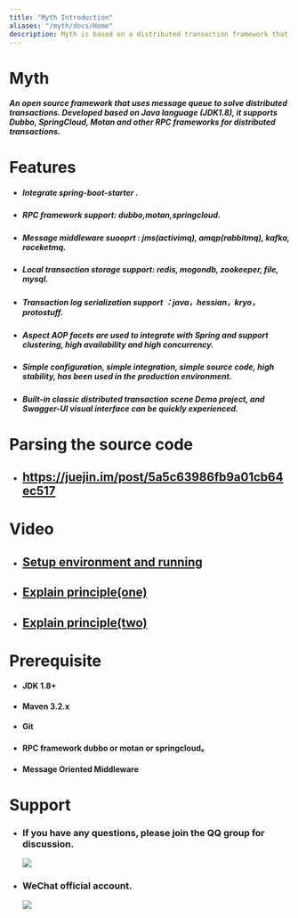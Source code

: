 ```yaml
---
title: "Myth Introduction"
aliases: "/myth/docs/Home"
description: Myth is based on a distributed transaction framework that is ultimately consistent with reliable messaging.M
---
```


Myth  
================

#####  An open source framework that uses message queue to solve distributed transactions. Developed based on Java language (JDK1.8), it supports Dubbo, SpringCloud, Motan and other RPC frameworks for distributed transactions.

#  Features

  * ##### Integrate  spring-boot-starter .
  
  * ##### RPC framework support: dubbo,motan,springcloud.

  * ##### Message middleware suooprt : jms(activimq), amqp(rabbitmq), kafka, roceketmq.

  * ##### Local transaction storage support: redis, mogondb, zookeeper, file, mysql.

  * ##### Transaction log serialization support ：java，hessian，kryo，protostuff.

  * ##### Aspect AOP facets are used to integrate with Spring and support clustering, high availability and high concurrency.

  * #####  Simple configuration, simple integration, simple source code, high stability, has been used in the production environment.

  * ##### Built-in classic distributed transaction scene Demo project, and Swagger-UI visual interface can be quickly experienced.


#  Parsing the source code

  * ## https://juejin.im/post/5a5c63986fb9a01cb64ec517 

#  Video

  * ## [Setup  environment and running](http://www.iqiyi.com/w_19rw5zuigl.html)
  * ## [Explain principle(one)](http://www.iqiyi.com/w_19rw5ztpkh.html)
  * ## [Explain principle(two)](http://www.iqiyi.com/w_19rw5zslm1.html)

# Prerequisite

  *   #### JDK 1.8+

  *   #### Maven 3.2.x

  *   #### Git

  *   ####  RPC framework dubbo or motan or springcloud。

  *   #### Message Oriented Middleware


# Support

 * ###  If you have any questions, please join the QQ group for discussion.

   ![](https://yu199195.github.io/images/qq.png)
   
 * ###  WeChat official account.
   ![](https://yu199195.github.io/images/public.jpg)

